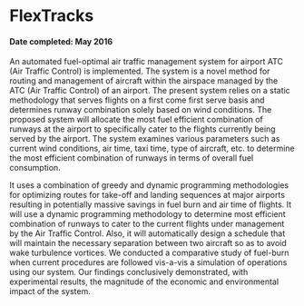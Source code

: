 # FlexTracks

#### Date completed: May 2016

An automated fuel-optimal air traffic management system for airport ATC (Air Traffic Control) is implemented. The system is a novel method for routing and management of aircraft within the airspace managed by the ATC (Air Traffic Control) of an airport. The present system relies on a static methodology that serves flights on a first come first serve basis and determines runway combination solely based on wind conditions. The proposed system will allocate the most fuel efficient combination of runways at the airport to specifically cater to the flights currently being served by the airport. The system examines various parameters such as current wind conditions, air time, taxi time, type of aircraft, etc. to determine the most efficient combination of runways in terms of overall fuel consumption.

It uses a combination of greedy and dynamic programming methodologies for optimizing routes for take-off and landing sequences at major airports resulting in potentially massive savings in fuel burn and air time of flights. It will use a dynamic programming methodology to determine most efficient combination of runways to cater to the current flights under management by the Air Traffic Control. Also, it will automatically design a schedule that will maintain the necessary separation between two aircraft so as to avoid wake turbulence vortices. We conducted a comparative study of fuel-burn when current procedures are followed vis-a-vis a simulation of operations using our system. Our findings conclusively demonstrated, with experimental results, the magnitude of the economic and environmental impact of the system.
